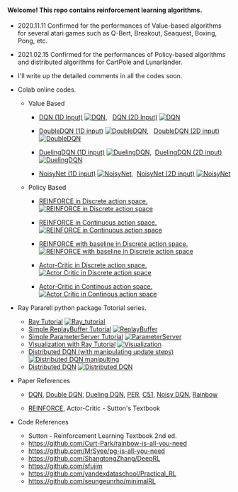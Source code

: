#### Welcome! This repo contains reinforcement learning algorithms.

- 2020.11.11 Confirmed for the performances of Value-based algorithms for several atari games such as Q-Bert, Breakout, Seaquest, Boxing, Pong, etc.

- 2021.02.15 Confirmed for the performances of Policy-based algorithms and distributed algorithms for CartPole and Lunarlander. 

- I'll write up the detailed comments in all the codes soon. 

- Colab online codes.
   - Value Based
      - [DQN (1D Input)](https://github.com/kyunghoon-jung/MacaronRL/tree/main/Value_Based/Vanila_DQN) [![DQN](https://user-images.githubusercontent.com/56760035/110728455-749f4b80-8260-11eb-83bc-01f8dc29fdba.JPG)](https://colab.research.google.com/github/kyunghoon-jung/MacaronRL/blob/main/Value_Based/Vanila_DQN/Vanila_DQN_1dim%20input%20(simple%20atari%20game).ipynb),&nbsp;&nbsp; [DQN (2D Input)](https://github.com/kyunghoon-jung/MacaronRL/tree/main/Value_Based/Vanila_DQN) [![DQN](https://user-images.githubusercontent.com/56760035/110728455-749f4b80-8260-11eb-83bc-01f8dc29fdba.JPG)](https://colab.research.google.com/github/kyunghoon-jung/MacaronRL/blob/main/Value_Based/Vanila_DQN/Vanila_DQN_2dim%20input%20(same%20as%20DQN%20paper).ipynb)

      - [DoubleDQN (1D input)](https://github.com/kyunghoon-jung/MacaronRL/tree/main/Value_Based/DoubleDQN) [![DoubleDQN](https://user-images.githubusercontent.com/56760035/110728455-749f4b80-8260-11eb-83bc-01f8dc29fdba.JPG)](https://colab.research.google.com/github/kyunghoon-jung/MacaronRL/blob/main/Value_Based/DoubleDQN/Double_DQN_1dim.ipynb),&nbsp;&nbsp; [DoubleDQN (2D input)](https://github.com/kyunghoon-jung/MacaronRL/tree/main/Value_Based/DoubleDQN) [![DoubleDQN](https://user-images.githubusercontent.com/56760035/110728455-749f4b80-8260-11eb-83bc-01f8dc29fdba.JPG)](https://colab.research.google.com/github/kyunghoon-jung/MacaronRL/blob/main/Value_Based/DoubleDQN/Double_DQN_2dim.ipynb)

      - [DuelingDQN (1D input)](https://github.com/kyunghoon-jung/MacaronRL/tree/main/Value_Based/DuelingDQN) [![DuelingDQN](https://user-images.githubusercontent.com/56760035/110728455-749f4b80-8260-11eb-83bc-01f8dc29fdba.JPG)](https://colab.research.google.com/github/kyunghoon-jung/MacaronRL/blob/main/Value_Based/DuelingDQN/Dueling_DQN_1dim.ipynb),&nbsp; [DuelingDQN (2D input)](https://github.com/kyunghoon-jung/MacaronRL/tree/main/Value_Based/DuelingDQN) [![DuelingDQN](https://user-images.githubusercontent.com/56760035/110728455-749f4b80-8260-11eb-83bc-01f8dc29fdba.JPG)](https://colab.research.google.com/github/kyunghoon-jung/MacaronRL/blob/main/Value_Based/DuelingDQN/Dueling_DQN_2dim.ipynb)

      - [NoisyNet (1D input)](https://github.com/kyunghoon-jung/MacaronRL/tree/main/Value_Based/DuelingDQN) [![NoisyNet](https://user-images.githubusercontent.com/56760035/110728455-749f4b80-8260-11eb-83bc-01f8dc29fdba.JPG)](https://colab.research.google.com/github/kyunghoon-jung/MacaronRL/blob/main/Value_Based/NoisyNet/NoisyNet_1dim.ipynb),&nbsp; [NoisyNet (2D input)](https://github.com/kyunghoon-jung/MacaronRL/tree/main/Value_Based/DuelingDQN) [![NoisyNet](https://user-images.githubusercontent.com/56760035/110728455-749f4b80-8260-11eb-83bc-01f8dc29fdba.JPG)](https://colab.research.google.com/github/kyunghoon-jung/MacaronRL/blob/main/Value_Based/NoisyNet/NoisyNet_2dim.ipynb)

   - Policy Based
      - [REINFORCE in Discrete action space.](https://github.com/kyunghoon-jung/MacaronRL/tree/main/Policy_Based/REINFORCE)  [![REINFORCE in Discrete action space](https://user-images.githubusercontent.com/56760035/110728455-749f4b80-8260-11eb-83bc-01f8dc29fdba.JPG)](https://colab.research.google.com/github/kyunghoon-jung/MacaronRL/blob/main/Policy_Based/REINFORCE/1.%20DiscreteREINFORCE.ipynb)

      - [REINFORCE in Continuous action space.](https://github.com/kyunghoon-jung/MacaronRL/tree/main/Policy_Based/REINFORCE)  [![REINFORCE in Continuous action space](https://user-images.githubusercontent.com/56760035/110728455-749f4b80-8260-11eb-83bc-01f8dc29fdba.JPG)](https://colab.research.google.com/github/kyunghoon-jung/MacaronRL/blob/main/Policy_Based/REINFORCE/2.%20ContinuousREINFORCE.ipynb)

      - [REINFORCE with baseline in Discrete action space.](https://github.com/kyunghoon-jung/MacaronRL/tree/main/Policy_Based/REINFORCE)  [![REINFORCE with baseline in Discrete action space](https://user-images.githubusercontent.com/56760035/110728455-749f4b80-8260-11eb-83bc-01f8dc29fdba.JPG)](https://colab.research.google.com/github/kyunghoon-jung/MacaronRL/blob/main/Policy_Based/REINFORCE/3.%20DiscreteREINFORCEwithBaseline.ipynb)

      - [Actor-Critic in Discrete action space.](https://github.com/kyunghoon-jung/MacaronRL/tree/main/Policy_Based/Actor_Critic)  [![Actor Critic in Discrete action space](https://user-images.githubusercontent.com/56760035/110728455-749f4b80-8260-11eb-83bc-01f8dc29fdba.JPG)](https://colab.research.google.com/github/kyunghoon-jung/MacaronRL/blob/main/Policy_Based/Actor_Critic/4.%20DiscreteActorCritic.ipynb)

      - [Actor-Critic in Continous action space.](https://github.com/kyunghoon-jung/MacaronRL/tree/main/Policy_Based/Actor_Critic)  [![Actor Critic in Continous action space](https://user-images.githubusercontent.com/56760035/110728455-749f4b80-8260-11eb-83bc-01f8dc29fdba.JPG)](https://colab.research.google.com/github/kyunghoon-jung/MacaronRL/blob/main/Policy_Based/Actor_Critic/5.%20ContinuousActorCritic.ipynb)

- Ray Pararell python package Totorial series.

   - [Ray Tutorial](https://github.com/kyunghoon-jung/MacaronRL/tree/main/Ray_tutorial)  [![Ray_tutorial](https://user-images.githubusercontent.com/56760035/110728455-749f4b80-8260-11eb-83bc-01f8dc29fdba.JPG)](http://colab.research.google.com/github/kyunghoon-jung/MacaronRL/blob/main/Ray_tutorial/1.%20Ray_Simple_Turorial.ipynb)
   - [Simple ReplayBuffer Tutorial](https://github.com/kyunghoon-jung/MacaronRL/tree/main/Ray_tutorial) [![ReplayBuffer](https://user-images.githubusercontent.com/56760035/110728455-749f4b80-8260-11eb-83bc-01f8dc29fdba.JPG)](colab.research.google.com/github/kyunghoon-jung/MacaronRL/blob/main/Ray_tutorial/2.%20Simple_ReplayBuffer_Tutorial.ipynb)
   - [Simple ParameterServer Tutorial](https://github.com/kyunghoon-jung/MacaronRL/tree/main/Ray_tutorial) [![ParameterServer](https://user-images.githubusercontent.com/56760035/110728455-749f4b80-8260-11eb-83bc-01f8dc29fdba.JPG)](http://colab.research.google.com/github/kyunghoon-jung/MacaronRL/blob/main/Ray_tutorial/3.%20Simple_ParameterServer_Tutorial.ipynb)
   - [Visualization with Ray Tutorial](https://github.com/kyunghoon-jung/MacaronRL/tree/main/Ray_tutorial) [![Visualization](https://user-images.githubusercontent.com/56760035/110728455-749f4b80-8260-11eb-83bc-01f8dc29fdba.JPG)](http://colab.research.google.com/github/kyunghoon-jung/MacaronRL/blob/main/Ray_tutorial/4.%20Visualization_with_Ray.ipynb)
   - [Distributed DQN (with manipulating update steps)](https://github.com/kyunghoon-jung/MacaronRL/tree/main/Ray_tutorial)[![Distributed DQN manipulting](https://user-images.githubusercontent.com/56760035/110728455-749f4b80-8260-11eb-83bc-01f8dc29fdba.JPG)](http://colab.research.google.com/github/kyunghoon-jung/MacaronRL/blob/main/Ray_tutorial/5.%20Distributed_DQN_with_restricted_update_steps.ipynb)
   - [Distributed DQN](https://github.com/kyunghoon-jung/MacaronRL/tree/main/Ray_tutorial) [![Distributed DQN](https://user-images.githubusercontent.com/56760035/110728455-749f4b80-8260-11eb-83bc-01f8dc29fdba.JPG)](http://colab.research.google.com/github/kyunghoon-jung/MacaronRL/blob/main/Ray_tutorial/6.%20Distributed_DQN.ipynb)


- Paper References
   - [DQN](https://www.nature.com/articles/nature14236), [Double DQN](https://arxiv.org/abs/1509.06461), [Dueling DQN](https://arxiv.org/abs/1511.06581), [PER](https://arxiv.org/abs/1511.05952), [C51](https://arxiv.org/abs/1707.06887), [Noisy DQN](https://arxiv.org/abs/1706.10295), [Rainbow](https://arxiv.org/abs/1710.02298)

   - [REINFORCE](https://link.springer.com/article/10.1007/BF00992696), Actor-Critic - Sutton's Textbook

- Code References

    - Sutton - Reinforcement Learning Textbook 2nd ed.
    - https://github.com/Curt-Park/rainbow-is-all-you-need  
    - https://github.com/MrSyee/pg-is-all-you-need  
    - https://github.com/ShangtongZhang/DeepRL  
    - https://github.com/sfujim  
    - https://github.com/yandexdataschool/Practical_RL  
    - https://github.com/seungeunrho/minimalRL
